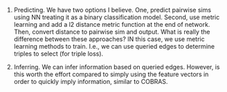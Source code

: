 1. Predicting. We have two options I believe. One, predict pairwise sims using NN treating it as a binary classification model. Second, use metric learning and add a l2 distance metric function at the end of network. Then, convert distance to pairwise sim and output. What is really the difference between these approaches? IN this case, we use metric learning methods to train. I.e., we can use queried edges to determine triples to select (for triple loss).

2. Inferring. We can infer information based on queried edges. However, is this worth the effort compared to simply using the feature vectors in order to quickly imply information, similar to COBRAS. 



